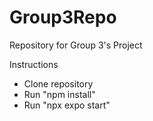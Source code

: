 # Group3Repo

Repository for Group 3's Project

Instructions

- Clone repository
- Run "npm install"
- Run "npx expo start"

